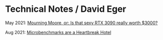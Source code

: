 # Technical Notes / David Eger

May 2021: [Mourning Moore, or: Is that sexy RTX 3090 really worth $3000?](mourning_moore)

Aug 2021: [Microbenchmarks are a Heartbreak Hotel](microbenchmarks/heartbreak)
